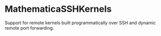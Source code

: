 # MathematicaSSHKernels
Support for remote kernels built programmatically over SSH and dynamic remote port forwarding.

